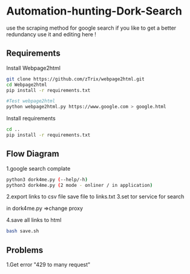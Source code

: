 # Automation-hunting-Dork-Search
use the scraping method for google search
if you like to get a better redundancy use it and editing here !
## Requirements
Install Webpage2html 
```bash
git clone https://github.com/zTrix/webpage2html.git
cd Webpage2html
pip install -r requirements.txt

#Test webpage2html
python webpage2html.py https://www.google.com > google.html
```

Install requirements
```bash
cd ..
pip install -r requirements.txt
```
## Flow Diagram
1.google search complate
```bash
python3 dork4me.py (--help/-h)
python3 dork4me.py (2 mode - onliner / in application)
```
2.export links to csv file
save file to links.txt
3.set tor service for search

in dork4me.py =>change proxy

4.save all links to html
```bash
bash save.sh
```

## Problems
1.Get error "429 to many request"
